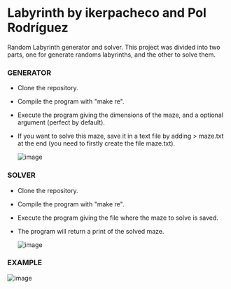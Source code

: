 # Labyrinth by ikerpacheco and Pol Rodríguez

Random Labyrinth generator and solver. This project was divided into two parts, one for generate randoms labyrinths, and the other to solve them. 

### GENERATOR

- Clone the repository. 
- Compile the program with "make re".
- Execute the program giving the dimensions of the maze, and a optional argument (perfect by default).
- If you want to solve this maze, save it in a text file by adding > maze.txt at the end (you need to firstly create the file maze.txt).

     ![image](https://user-images.githubusercontent.com/91873393/171808503-25af08a7-7a49-4aa3-bc99-0863f04e895b.png)

### SOLVER

- Clone the repository. 
- Compile the program with "make re".
- Execute the program giving the file where the maze to solve is saved.
- The program will return a print of the solved maze.

     ![image](https://user-images.githubusercontent.com/91873393/171809409-46e1efeb-14c2-4156-9a61-945509fd33a8.png)
     
### EXAMPLE

   ![image](https://user-images.githubusercontent.com/91873393/171809610-d4975307-dce2-4455-9e0b-6bbc1dfb1e84.png)
